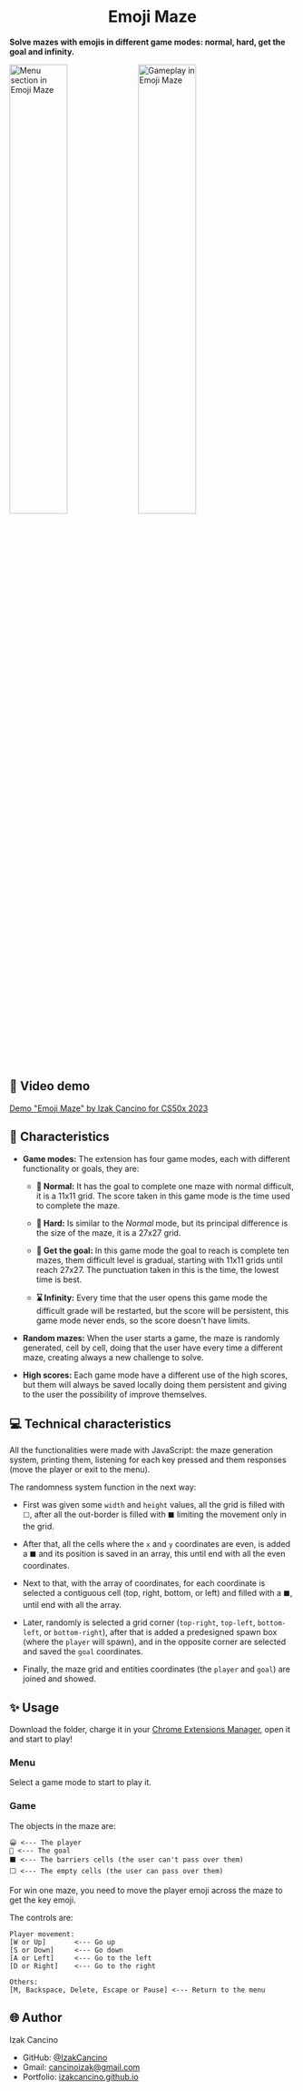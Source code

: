 <h1 align="center">Emoji Maze</h1>

**Solve mazes with emojis in different game modes: normal, hard, get the goal and infinity.**

<img alt="Menu section in Emoji Maze" src="https://i.postimg.cc/3rXXw88Q/Emoji-Maze-Menu.png" width="45%"/><img alt="Gameplay in Emoji Maze" src="https://i.postimg.cc/mrP3Z7Dm/Emoji-Maze-Game.png" width="45%"/>


## 🎥 Video demo

[Demo "Emoji Maze" by Izak Cancino for CS50x 2023](https://youtu.be/6eCAmZA8q40)

## 📌 Characteristics

- **Game modes:** The extension has four game modes, each with different functionality or goals, they are:

    - **🐣 Normal:** It has the goal to complete one maze with normal difficult, it is a 11x11 grid. The score taken in this game mode is the time used to complete the maze.

    - **👿 Hard:** Is similar to the *Normal* mode, but its principal difference is the size of the maze, it is a 27x27 grid.

    - **🏁 Get the goal:** In this game mode the goal to reach is complete ten mazes, them difficult level is gradual, starting with 11x11 grids until reach 27x27. The punctuation taken in this is the time, the lowest time is best.

    - **⌛ Infinity:** Every time that the user opens this game mode the difficult grade will be restarted, but the score will be persistent, this game mode never ends, so the score doesn't have limits.

- **Random mazes:** When the user starts a game, the maze is randomly generated, cell by cell, doing that the user have every time a different maze, creating always a new challenge to solve.

- **High scores:** Each game mode have a different use of the high scores, but them will always be saved locally doing them persistent and giving to the user the possibility of improve themselves.


## 💻 Technical characteristics

All the functionalities were made with JavaScript: the maze generation system, printing them, listening for each key pressed and them responses (move the player or exit to the menu).

The randomness system function in the next way:

 - First was given some `width` and `height` values, all the grid is filled with `⬜`, after all the out-border is filled with `⬛` limiting the movement only in the grid.

 - After that, all the cells where the `x` and `y` coordinates are even, is added a `⬛` and its position is saved in an array, this until end with all the even coordinates.

 - Next to that, with the array of coordinates, for each coordinate is selected a contiguous cell (top, right, bottom, or left) and filled with a `⬛`, until end with all the array.

 - Later, randomly is selected a grid corner (`top-right`, `top-left`, `bottom-left`, or `bottom-right`), after that is added a predesigned spawn box (where the `player` will spawn), and in the opposite corner are selected and saved the `goal` coordinates.

 - Finally, the maze grid and entities coordinates (the `player` and `goal`) are joined and showed.

## ✨ Usage

Download the folder, charge it in your [Chrome Extensions Manager](chrome://extensions/), open it and start to play!

### Menu

Select a game mode to start to play it.

### Game

The objects in the maze are:
```
😀 <--- The player
🔑 <--- The goal
⬛ <--- The barriers cells (the user can't pass over them)
⬜ <--- The empty cells (the user can pass over them)
```

For win one maze, you need to move the player emoji across the maze to get the key emoji.

The controls are:
```
Player movement:
[W or Up]       <--- Go up
[S or Down]     <--- Go down
[A or Left]     <--- Go to the left
[D or Right]    <--- Go to the right

Others:
[M, Backspace, Delete, Escape or Pause] <--- Return to the menu
```

## 🌐 Author
Izak Cancino
- GitHub: [@IzakCancino](https://github.com/IzakCancino)
- Gmail: cancinoizak@gmail.com
- Portfolio: [izakcancino.github.io](http://izakcancino.github.io)
